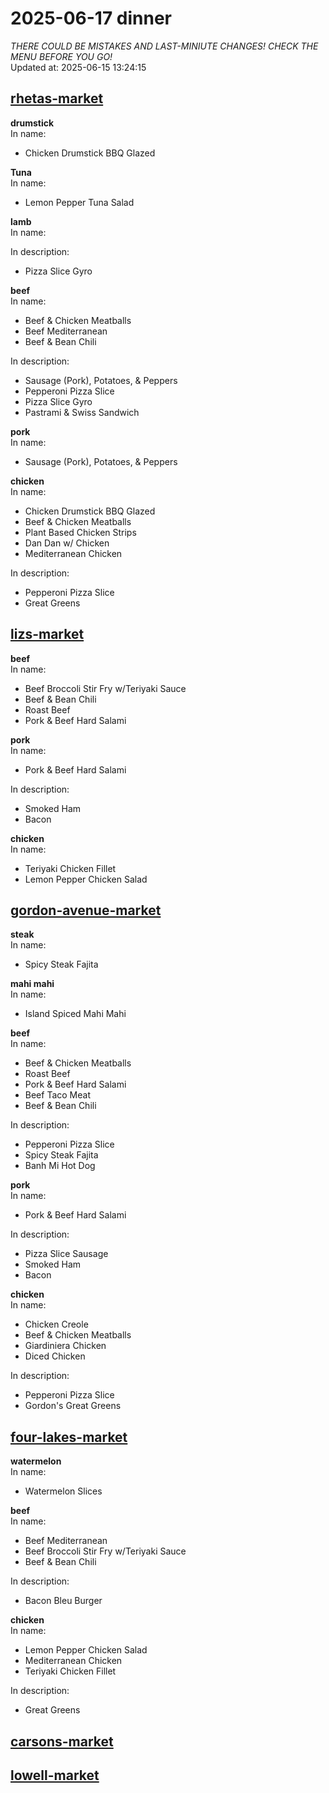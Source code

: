 # 2025-06-17 dinner  
*THERE COULD BE MISTAKES AND LAST-MINIUTE CHANGES! CHECK THE MENU BEFORE YOU GO!*  
Updated at: 2025-06-15 13:24:15  
## [rhetas-market](https://wisc-housingdining.nutrislice.com/menu/rhetas-market/dinner/2025-06-17)  
**drumstick**  
In name:   
 - Chicken Drumstick BBQ Glazed  
  
**Tuna**  
In name:   
 - Lemon Pepper Tuna Salad  
  
**lamb**  
In name:   
  
In description:   
 - Pizza Slice Gyro  
  
**beef**  
In name:   
 - Beef & Chicken Meatballs  
 - Beef Mediterranean  
 - Beef & Bean Chili  
  
In description:   
 - Sausage (Pork), Potatoes, & Peppers  
 - Pepperoni Pizza Slice  
 - Pizza Slice Gyro  
 - Pastrami & Swiss Sandwich  
  
**pork**  
In name:   
 - Sausage (Pork), Potatoes, & Peppers  
  
**chicken**  
In name:   
 - Chicken Drumstick BBQ Glazed  
 - Beef & Chicken Meatballs  
 - Plant Based Chicken Strips  
 - Dan Dan w/ Chicken  
 - Mediterranean Chicken  
  
In description:   
 - Pepperoni Pizza Slice  
 - Great Greens  
  
## [lizs-market](https://wisc-housingdining.nutrislice.com/menu/lizs-market/dinner/2025-06-17)  
**beef**  
In name:   
 - Beef Broccoli Stir Fry w/Teriyaki Sauce  
 - Beef & Bean Chili  
 - Roast Beef  
 - Pork & Beef Hard Salami  
  
**pork**  
In name:   
 - Pork & Beef Hard Salami  
  
In description:   
 - Smoked Ham  
 - Bacon  
  
**chicken**  
In name:   
 - Teriyaki Chicken Fillet  
 - Lemon Pepper Chicken Salad  
  
## [gordon-avenue-market](https://wisc-housingdining.nutrislice.com/menu/gordon-avenue-market/dinner/2025-06-17)  
**steak**  
In name:   
 - Spicy Steak Fajita  
  
**mahi mahi**  
In name:   
 - Island Spiced Mahi Mahi  
  
**beef**  
In name:   
 - Beef & Chicken Meatballs  
 - Roast Beef  
 - Pork & Beef Hard Salami  
 - Beef Taco Meat  
 - Beef & Bean Chili  
  
In description:   
 - Pepperoni Pizza Slice  
 - Spicy Steak Fajita  
 - Banh Mi Hot Dog  
  
**pork**  
In name:   
 - Pork & Beef Hard Salami  
  
In description:   
 - Pizza Slice Sausage  
 - Smoked Ham  
 - Bacon  
  
**chicken**  
In name:   
 - Chicken Creole  
 - Beef & Chicken Meatballs  
 - Giardiniera Chicken  
 - Diced Chicken  
  
In description:   
 - Pepperoni Pizza Slice  
 - Gordon's Great Greens  
  
## [four-lakes-market](https://wisc-housingdining.nutrislice.com/menu/four-lakes-market/dinner/2025-06-17)  
**watermelon**  
In name:   
 - Watermelon Slices  
  
**beef**  
In name:   
 - Beef Mediterranean  
 - Beef Broccoli Stir Fry w/Teriyaki Sauce  
 - Beef & Bean Chili  
  
In description:   
 - Bacon Bleu Burger  
  
**chicken**  
In name:   
 - Lemon Pepper Chicken Salad  
 - Mediterranean Chicken  
 - Teriyaki Chicken Fillet  
  
In description:   
 - Great Greens  
  
## [carsons-market](https://wisc-housingdining.nutrislice.com/menu/carsons-market/dinner/2025-06-17)  
## [lowell-market](https://wisc-housingdining.nutrislice.com/menu/lowell-market/dinner/2025-06-17)  
  
